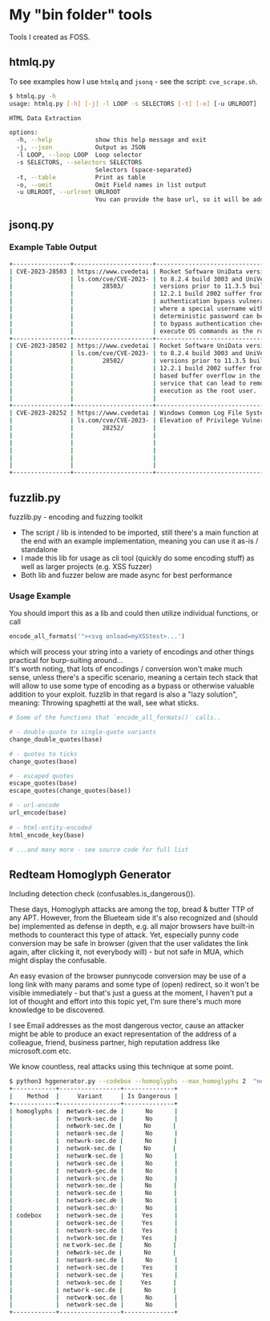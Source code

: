 # My "bin folder" tools
Tools I created as FOSS.


## htmlq.py
To see examples how I use `htmlq` and `jsonq` - see the script: `cve_scrape.sh`.
```bash
$ htmlq.py -h
usage: htmlq.py [-h] [-j] -l LOOP -s SELECTORS [-t] [-o] [-u URLROOT]

HTML Data Extraction

options:
  -h, --help            show this help message and exit
  -j, --json            Output as JSON
  -l LOOP, --loop LOOP  Loop selector
  -s SELECTORS, --selectors SELECTORS
                        Selectors (space-separated)
  -t, --table           Print as table
  -o, --omit            Omit Field names in list output
  -u URLROOT, --urlroot URLROOT
                        You can provide the base url, so it will be added before relative URLs
```

## jsonq.py

### Example Table Output
```bash
+----------------+----------------------+------------------------------------------+--------------------------------------------------------------+
| CVE-2023-28503 | https://www.cvedetai | Rocket Software UniData versions prior   | https://nvd.nist.gov/vuln/detail/CVE-2023-28503              |
|                | ls.com/cve/CVE-2023- | to 8.2.4 build 3003 and UniVerse         | https://www.cve.org/CVERecord?id=CVE-2023-28503 https://www. |
|                |        28503/        | versions prior to 11.3.5 build 1001 or   | rapid7.com/db/modules/exploit/linux/misc/unidata_udadmin_aut |
|                |                      | 12.2.1 build 2002 suffer from an         | h_bypass http://packetstormsecurity.com/files/171854/Rocket- |
|                |                      | authentication bypass vulnerability,     | Software-Unidata-udadmin_server-Authentication-Bypass.html   |
|                |                      | where a special username with a          | https://www.rapid7.com/blog/post/2023/03/29/multiple-        |
|                |                      | deterministic password can be leveraged  | vulnerabilities-in-rocket-software-unirpc-server-fixed/      |
|                |                      | to bypass authentication checks and      |                                                              |
|                |                      | execute OS commands as the root user.    |                                                              |
+----------------+----------------------+------------------------------------------+--------------------------------------------------------------+
| CVE-2023-28502 | https://www.cvedetai | Rocket Software UniData versions prior   | https://nvd.nist.gov/vuln/detail/CVE-2023-28502              |
|                | ls.com/cve/CVE-2023- | to 8.2.4 build 3003 and UniVerse         | https://www.cve.org/CVERecord?id=CVE-2023-28502 https://www. |
|                |        28502/        | versions prior to 11.3.5 build 1001 or   | rapid7.com/db/modules/exploit/linux/misc/unidata_udadmin_pas |
|                |                      | 12.2.1 build 2002 suffer from a stack-   | sword_stack_overflow                                         |
|                |                      | based buffer overflow in the udadmin     | http://packetstormsecurity.com/files/171853/Rocket-Software- |
|                |                      | service that can lead to remote code     | Unidata-8.2.4-Build-3003-Buffer-Overflow.html                |
|                |                      | execution as the root user.              | https://www.rapid7.com/blog/post/2023/03/29/multiple-        |
|                |                      |                                          | vulnerabilities-in-rocket-software-unirpc-server-fixed/      |
+----------------+----------------------+------------------------------------------+--------------------------------------------------------------+
| CVE-2023-28252 | https://www.cvedetai | Windows Common Log File System Driver    | https://nvd.nist.gov/vuln/detail/CVE-2023-28252              |
|                | ls.com/cve/CVE-2023- | Elevation of Privilege Vulnerability     | https://www.cve.org/CVERecord?id=CVE-2023-28252 https://www. |
|                |        28252/        |                                          | rapid7.com/db/modules/exploit/windows/local/cve_2023_28252_c |
|                |                      |                                          | lfs_driver                                                   |
|                |                      |                                          | http://packetstormsecurity.com/files/174668/Windows-Common-  |
|                |                      |                                          | Log-File-System-Driver-clfs.sys-Privilege-Escalation.html    |
|                |                      |                                          | https://msrc.microsoft.com/update-                           |
|                |                      |                                          | guide/vulnerability/CVE-2023-28252                           |
+----------------+----------------------+------------------------------------------+--------------------------------------------------------------+
```
## fuzzlib.py
fuzzlib.py - encoding and fuzzing toolkit

- The script / lib is intended to be imported, still there's a main function at the end with an example implementation, meaning you can use it as-is / standalone
- I made this lib for usage as cli tool (quickly do some encoding stuff) as well as larger projects (e.g. XSS fuzzer)
- Both lib and fuzzer below are made async for best performance

### Usage Example
You should import this as a lib and could then utilize individual functions, or call
```python
encode_all_formats('"><svg onload=myXSStest>...')
```

which will process your string into a variety of encodings and other things practical for burp-suiting around...  
It's worth noting, that lots of encodings / conversion won't make much sense, unless there's a specific scenario, meaning a certain tech stack that will allow to use some type of encoding as a bypass or otherwise valuable addition to your exploit. fuzzlib in that regard is also a "lazy solution", meaning: Throwing spaghetti at the wall, see what sticks. 
```python
# Some of the functions that `encode_all_formats()` calls..

# - double-quote to single-quote variants
change_double_quotes(base)

# - quotes to ticks
change_quotes(base)

# - escaped quotes
escape_quotes(base)
escape_quotes(change_quotes(base))

# - url-encode
url_encode(base)
    
# - html-entity-encoded
html_encode_key(base)

# ...and many more - see source code for full list
```

## Redteam Homoglyph Generator
Including detection check (confusables.is_dangerous()). 

These days, Homoglyph attacks are among the top, bread & butter TTP of any APT. However, from the Blueteam side it's also recognized and (should be) implemented as defense in depth, e.g. all major browsers have built-in methods to counteract this type of attack. Yet, especially punny code conversion may be safe in browser (given that the user validates the link again, after clicking it, not everybody will) - but not safe in MUA, which might display the confusable.

An easy evasion of the browser punnycode conversion may be use of a long link with many params and some type of (open) redirect, so it won't be visible immediately - but that's just a guess at the moment, I haven't put a lot of thought and effort into this topic yet, I'm sure there's much more knowledge to be discovered.

I see Email addresses as the most dangerous vector, cause an attacker might be able to produce an exact representation of the address of a colleague, friend, business partner, high reputation address like microsoft.com etc.

We know countless, real attacks using this technique at some point.

```bash
$ python3 hggenerator.py --codebox --homoglyphs --max_homoglyphs 2  "network-sec.de"
+------------+-----------------+--------------+
|    Method  |     Variant     | Is Dangerous |
+------------+-----------------+--------------+
| homoglyphs |  𝐧etwork-sec.de |      No      |
|            |  n℮twork-sec.de |      No      |
|            |  ne𝐭work-sec.de |      No      |
|            |  netɯork-sec.de |      No      |
|            |  netwᴏrk-sec.de |      No      |
|            |  netwoꭇk-sec.de |      No      |
|            |  networ𝐤-sec.de |      No      |
|            |  network˗sec.de |      No      |
|            |  network-ƽec.de |      No      |
|            |  network-s℮c.de |      No      |
|            |  network-seᴄ.de |      No      |
|            |  network-sec․de |      No      |
|            |  network-sec.ⅆe |      No      |
|            |  network-sec.d℮ |      No      |
| codebox    |  ոetwork-sec.de |     Yes      |
|            |  ռetwork-sec.de |     Yes      |
|            |  nеtwork-sec.de |     Yes      |
|            |  nҽtwork-sec.de |     Yes      |
|            | neｔwork-sec.de |      No      |
|            |  ne𝐭work-sec.de |      No      |
|            |  netɯork-sec.de |      No      |
|            |  netѡork-sec.de |     Yes      |
|            |  netwoгk-sec.de |     Yes      |
|            |  netwoᴦk-sec.de |     Yes      |
|            | networｋ-sec.de |      No      |
|            |  networ𝐤-sec.de |      No      |
|            |  network˗sec.de |      No      |
+------------+-----------------+--------------+
```
